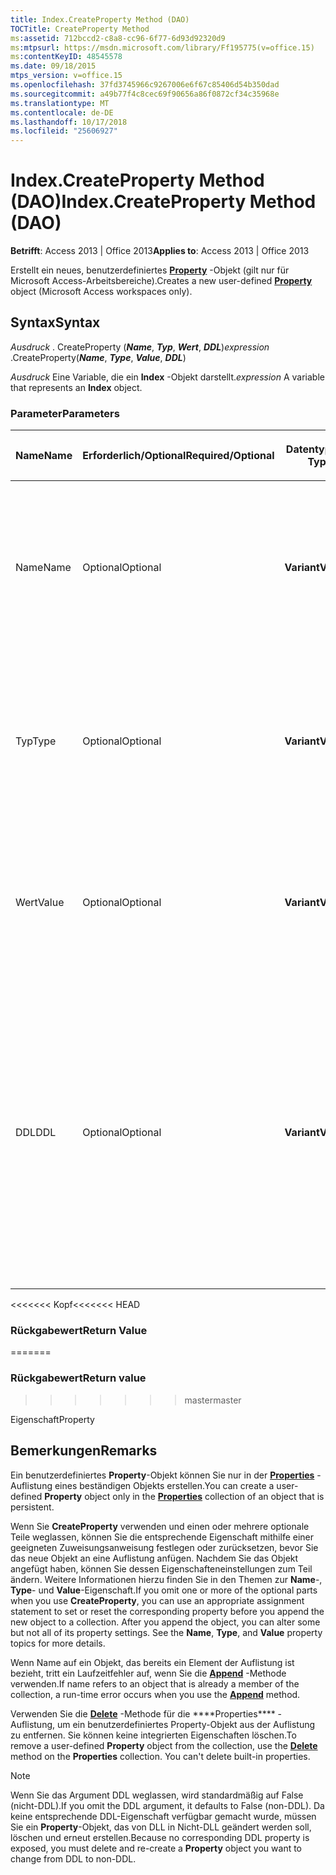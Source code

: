 ```yaml
---
title: Index.CreateProperty Method (DAO)
TOCTitle: CreateProperty Method
ms:assetid: 712bccd2-c8a8-cc96-6f77-6d93d92320d9
ms:mtpsurl: https://msdn.microsoft.com/library/Ff195775(v=office.15)
ms:contentKeyID: 48545578
ms.date: 09/18/2015
mtps_version: v=office.15
ms.openlocfilehash: 37fd3745966c9267006e6f67c85406d54b350dad
ms.sourcegitcommit: a49b77f4c8cec69f90656a86f0872cf34c35968e
ms.translationtype: MT
ms.contentlocale: de-DE
ms.lasthandoff: 10/17/2018
ms.locfileid: "25606927"
---
```

# <a name="indexcreateproperty-method-dao"></a><span data-ttu-id="5041e-102">Index.CreateProperty Method (DAO)</span><span class="sxs-lookup"><span data-stu-id="5041e-102">Index.CreateProperty Method (DAO)</span></span>


<span data-ttu-id="5041e-103">**Betrifft**: Access 2013 | Office 2013</span><span class="sxs-lookup"><span data-stu-id="5041e-103">**Applies to**: Access 2013 | Office 2013</span></span>

<span data-ttu-id="5041e-104">Erstellt ein neues, benutzerdefiniertes **[Property](property-object-dao.md)** -Objekt (gilt nur für Microsoft Access-Arbeitsbereiche).</span><span class="sxs-lookup"><span data-stu-id="5041e-104">Creates a new user-defined **[Property](property-object-dao.md)** object (Microsoft Access workspaces only).</span></span>

## <a name="syntax"></a><span data-ttu-id="5041e-105">Syntax</span><span class="sxs-lookup"><span data-stu-id="5041e-105">Syntax</span></span>

<span data-ttu-id="5041e-106">*Ausdruck* . CreateProperty (***Name***, ***Typ***, ***Wert***, ***DDL***)</span><span class="sxs-lookup"><span data-stu-id="5041e-106">*expression* .CreateProperty(***Name***, ***Type***, ***Value***, ***DDL***)</span></span>

<span data-ttu-id="5041e-107">*Ausdruck* Eine Variable, die ein **Index** -Objekt darstellt.</span><span class="sxs-lookup"><span data-stu-id="5041e-107">*expression* A variable that represents an **Index** object.</span></span>

### <a name="parameters"></a><span data-ttu-id="5041e-108">Parameter</span><span class="sxs-lookup"><span data-stu-id="5041e-108">Parameters</span></span>

<table>
<colgroup>
<col style="width: 25%" />
<col style="width: 25%" />
<col style="width: 25%" />
<col style="width: 25%" />
</colgroup>
<thead>
<tr class="header">
<th><p><span data-ttu-id="5041e-109">Name</span><span class="sxs-lookup"><span data-stu-id="5041e-109">Name</span></span></p></th>
<th><p><span data-ttu-id="5041e-110">Erforderlich/Optional</span><span class="sxs-lookup"><span data-stu-id="5041e-110">Required/Optional</span></span></p></th>
<th><p><span data-ttu-id="5041e-111">Datentyp</span><span class="sxs-lookup"><span data-stu-id="5041e-111">Data Type</span></span></p></th>
<th><p><span data-ttu-id="5041e-112">Beschreibung</span><span class="sxs-lookup"><span data-stu-id="5041e-112">Description</span></span></p></th>
</tr>
</thead>
<tbody>
<tr class="odd">
<td><p><span data-ttu-id="5041e-113">Name</span><span class="sxs-lookup"><span data-stu-id="5041e-113">Name</span></span></p></td>
<td><p><span data-ttu-id="5041e-114">Optional</span><span class="sxs-lookup"><span data-stu-id="5041e-114">Optional</span></span></p></td>
<td><p><span data-ttu-id="5041e-115"><strong>Variant</strong></span><span class="sxs-lookup"><span data-stu-id="5041e-115"><strong>Variant</strong></span></span></p></td>
<td><p><span data-ttu-id="5041e-p101">Ein <strong>String</strong>-Wert, der das neue <strong>Property</strong>-Objekt eindeutig benennt. Weitere Informationen zu gültigen <strong>Property</strong>-Namen finden Sie in dem Thema zur <strong>Name</strong>-Eigenschaft.</span><span class="sxs-lookup"><span data-stu-id="5041e-p101">A <strong>String</strong> that uniquely names the new <strong>Property</strong> object. See the <strong>Name</strong> property for details on valid <strong>Property</strong> names.</span></span></p></td>
</tr>
<tr class="even">
<td><p><span data-ttu-id="5041e-118">Typ</span><span class="sxs-lookup"><span data-stu-id="5041e-118">Type</span></span></p></td>
<td><p><span data-ttu-id="5041e-119">Optional</span><span class="sxs-lookup"><span data-stu-id="5041e-119">Optional</span></span></p></td>
<td><p><span data-ttu-id="5041e-120"><strong>Variant</strong></span><span class="sxs-lookup"><span data-stu-id="5041e-120"><strong>Variant</strong></span></span></p></td>
<td><p><span data-ttu-id="5041e-p102">Eine Konstante, die den Datentyp des neuen <strong>Property</strong>-Objekts definiert. Informationen zu gültigen Datentypen finden Sie in dem Thema zur <strong><a href="field-type-property-dao.md">Type</a></strong>-Eigenschaft.</span><span class="sxs-lookup"><span data-stu-id="5041e-p102">A constant that defines the data type of the new <strong>Property</strong> object. See the <strong><a href="field-type-property-dao.md">Type</a></strong> property for valid data types.</span></span></p></td>
</tr>
<tr class="odd">
<td><p><span data-ttu-id="5041e-123">Wert</span><span class="sxs-lookup"><span data-stu-id="5041e-123">Value</span></span></p></td>
<td><p><span data-ttu-id="5041e-124">Optional</span><span class="sxs-lookup"><span data-stu-id="5041e-124">Optional</span></span></p></td>
<td><p><span data-ttu-id="5041e-125"><strong>Variant</strong></span><span class="sxs-lookup"><span data-stu-id="5041e-125"><strong>Variant</strong></span></span></p></td>
<td><p><span data-ttu-id="5041e-p103">Ein <strong>Variant</strong>-Wert, der den ursprünglichen Eigenschaftswert enthält. Weitere Informationen finden Sie in dem Thema zur <strong><a href="field-value-property-dao.md">Value</a></strong>-Eigenschaft.</span><span class="sxs-lookup"><span data-stu-id="5041e-p103">A <strong>Variant</strong> containing the initial property value. See the <strong><a href="field-value-property-dao.md">Value</a></strong> property for details.</span></span></p></td>
</tr>
<tr class="even">
<td><p><span data-ttu-id="5041e-128">DDL</span><span class="sxs-lookup"><span data-stu-id="5041e-128">DDL</span></span></p></td>
<td><p><span data-ttu-id="5041e-129">Optional</span><span class="sxs-lookup"><span data-stu-id="5041e-129">Optional</span></span></p></td>
<td><p><span data-ttu-id="5041e-130"><strong>Variant</strong></span><span class="sxs-lookup"><span data-stu-id="5041e-130"><strong>Variant</strong></span></span></p></td>
<td><p><span data-ttu-id="5041e-131"><strong>Variant</strong> (Untertyp<strong>Boolean</strong> ), der angibt, ob die <strong>Eigenschaft</strong> ein DDL-Objekt ist oder nicht.</span><span class="sxs-lookup"><span data-stu-id="5041e-131">A <strong>Variant</strong> (<strong>Boolean</strong> subtype) that indicates whether or not the <strong>Property</strong> is a DDL object.</span></span> <span data-ttu-id="5041e-132">Der Standardwert ist <strong>False</strong>.</span><span class="sxs-lookup"><span data-stu-id="5041e-132">The default is <strong>False</strong>.</span></span> <span data-ttu-id="5041e-133">Wenn DDL auf <strong>True</strong>festgelegt ist, können nicht Benutzer ändern oder diese <strong>Property-</strong> Objekt löschen, es sei denn, sie <strong>über DbSecWriteDef</strong> berechtigt sind.</span><span class="sxs-lookup"><span data-stu-id="5041e-133">If DDL is <strong>True</strong>, users can't change or delete this <strong>Property</strong> object unless they have <strong>dbSecWriteDef</strong> permission.</span></span></p></td>
</tr>
</tbody>
</table>


<span data-ttu-id="5041e-134"><<<<<<< Kopf</span><span class="sxs-lookup"><span data-stu-id="5041e-134"><<<<<<< HEAD</span></span>
### <a name="return-value"></a><span data-ttu-id="5041e-135">Rückgabewert</span><span class="sxs-lookup"><span data-stu-id="5041e-135">Return Value</span></span>
=======
### <a name="return-value"></a><span data-ttu-id="5041e-136">Rückgabewert</span><span class="sxs-lookup"><span data-stu-id="5041e-136">Return value</span></span>
>>>>>>> <span data-ttu-id="5041e-137">master</span><span class="sxs-lookup"><span data-stu-id="5041e-137">master</span></span>

<span data-ttu-id="5041e-138">Eigenschaft</span><span class="sxs-lookup"><span data-stu-id="5041e-138">Property</span></span>

## <a name="remarks"></a><span data-ttu-id="5041e-139">Bemerkungen</span><span class="sxs-lookup"><span data-stu-id="5041e-139">Remarks</span></span>

<span data-ttu-id="5041e-140">Ein benutzerdefiniertes **Property**-Objekt können Sie nur in der **[Properties](properties-collection-dao.md)** -Auflistung eines beständigen Objekts erstellen.</span><span class="sxs-lookup"><span data-stu-id="5041e-140">You can create a user-defined **Property** object only in the **[Properties](properties-collection-dao.md)** collection of an object that is persistent.</span></span>

<span data-ttu-id="5041e-p105">Wenn Sie **CreateProperty** verwenden und einen oder mehrere optionale Teile weglassen, können Sie die entsprechende Eigenschaft mithilfe einer geeigneten Zuweisungsanweisung festlegen oder zurücksetzen, bevor Sie das neue Objekt an eine Auflistung anfügen. Nachdem Sie das Objekt angefügt haben, können Sie dessen Eigenschafteneinstellungen zum Teil ändern. Weitere Informationen hierzu finden Sie in den Themen zur **Name**-, **Type**- und **Value**-Eigenschaft.</span><span class="sxs-lookup"><span data-stu-id="5041e-p105">If you omit one or more of the optional parts when you use **CreateProperty**, you can use an appropriate assignment statement to set or reset the corresponding property before you append the new object to a collection. After you append the object, you can alter some but not all of its property settings. See the **Name**, **Type**, and **Value** property topics for more details.</span></span>

<span data-ttu-id="5041e-144">Wenn Name auf ein Objekt, das bereits ein Element der Auflistung ist bezieht, tritt ein Laufzeitfehler auf, wenn Sie die **[Append](fields-append-method-dao.md)** -Methode verwenden.</span><span class="sxs-lookup"><span data-stu-id="5041e-144">If name refers to an object that is already a member of the collection, a run-time error occurs when you use the **[Append](fields-append-method-dao.md)** method.</span></span>

<span data-ttu-id="5041e-p106">Verwenden Sie die [**Delete**](fields-delete-method-dao.md) -Methode für die \*\*\*\*Properties\*\*\*\* -Auflistung, um ein benutzerdefiniertes Property-Objekt aus der Auflistung zu entfernen. Sie können keine integrierten Eigenschaften löschen.</span><span class="sxs-lookup"><span data-stu-id="5041e-p106">To remove a user-defined **Property** object from the collection, use the **[Delete](fields-delete-method-dao.md)** method on the **Properties** collection. You can't delete built-in properties.</span></span>


> [!NOTE]
> <P><span data-ttu-id="5041e-147">Wenn Sie das Argument DDL weglassen, wird standardmäßig auf False (nicht-DDL).</span><span class="sxs-lookup"><span data-stu-id="5041e-147">If you omit the DDL argument, it defaults to False (non-DDL).</span></span> <span data-ttu-id="5041e-148">Da keine entsprechende DDL-Eigenschaft verfügbar gemacht wurde, müssen Sie ein <STRONG>Property</STRONG>-Objekt, das von DLL in Nicht-DLL geändert werden soll, löschen und erneut erstellen.</span><span class="sxs-lookup"><span data-stu-id="5041e-148">Because no corresponding DDL property is exposed, you must delete and re-create a <STRONG>Property</STRONG> object you want to change from DDL to non-DDL.</span></span></P>


